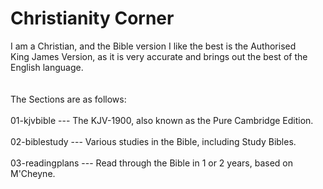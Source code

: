 # Christianity Corner

I am a Christian, and the Bible version I like the best is the Authorised<br>
King James Version, as it is very accurate and brings out the best of the<br>
English language.<br>
<br><br>
The Sections are as follows:<br>
<br>
01-kjvbible --- The KJV-1900, also known as the Pure Cambridge Edition.<br>
<br>
02-biblestudy --- Various studies in the Bible, including Study Bibles.<br>
<br>
03-readingplans --- Read through the Bible in 1 or 2 years, based on M'Cheyne.<br>
<br>
